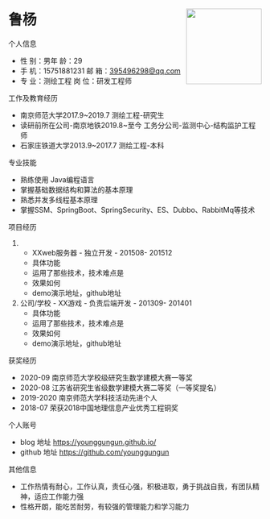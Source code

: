 <center>
      <image src="https://github.com/younggungun/younggungun.github.io/blob/master/images/mmexport1529566104643.jpg" width="150px" align="right">
     <h1 align="left">鲁杨</h1> 
</center>
个人信息 

- 性 别：男年 龄：29  
- 手 机：15751881231   邮 箱：395496298@qq.com    
- 专 业：测绘工程  岗 位：研发工程师

工作及教育经历

- 南京师范大学2017.9~2019.7 测绘工程-研究生 
- 读研前所在公司-南京地铁2019.8~至今 工务分公司-监测中心-结构监护工程师               
- 石家庄铁道大学2013.9~2017.7 测绘工程-本科  

专业技能

- 熟练使用 Java编程语言
- 掌握基础数据结构和算法的基本原理
- 熟悉并发多线程基本原理
- 掌握SSM、SpringBoot、SpringSecurity、ES、Dubbo、RabbitMq等技术

项目经历

1. - XXweb服务器 - 独立开发 - 201508- 201512 
   - 具体功能 
   - 运用了那些技术，技术难点是
   - 效果如何
   - demo演示地址，github地址 
2. 公司/学校 - XX游戏 - 负责后端开发 - 201309- 201401 
   - 具体功能 
   - 运用了那些技术，技术难点是
   - 效果如何
   - demo演示地址，github地址 

获奖经历

- 2020-09 南京师范大学校级研究生数学建模大赛一等奖
- 2020-08 江苏省研究生省级数学建模大赛二等奖（一等奖提名）
- 2019-2020 南京师范大学科技活动先进个人
- 2018-07 荣获2018中国地理信息产业优秀工程铜奖

个人账号 

- blog 地址 https://younggungun.github.io/
- github 地址 https://github.com/younggungun

其他信息 

- 工作热情有耐心，工作认真，责任心强，积极进取，勇于挑战自我，有团队精神，适应工作能力强
- 性格开朗，能吃苦耐劳，有较强的管理能力和学习能力
